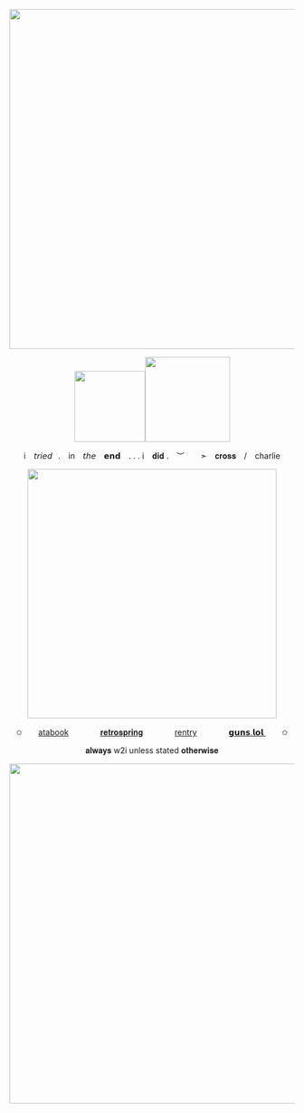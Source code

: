 <p align="center"><img src="https://github.com/user-attachments/assets/83ed164e-c840-4ab1-9e2a-9fd3c42bd9e1" width="600">
<p align="center"><img src="https://komarev.com/ghpvc/?username=crossinton&color=e5c2c7" width="125"><img src="https://spotify-github-profile.kittinanx.com/api/view?uid=31ewfgkw636gbfassnmqvzyjluvm&cover_image=true&theme=natemoo-re&show_offline=false&background_color=121212&interchange=false&bar_color=e5c2c7&bar_color_cover=false" width="150">

<p align="center">i⠀ 𝘵𝘳𝘪𝘦𝘥⠀.⠀ in⠀ 𝘵𝘩𝘦⠀ 𝗲𝗻𝗱⠀ . . . i⠀ 𝐝𝐢𝐝 . ︶  ➣ 𝐜𝐫𝐨𝐬𝐬⠀ /⠀ charlie
<p align="center"><img src="https://i.pinimg.com/736x/ea/e2/4d/eae24dfe00cd63eebfd36c54244dc9c7.jpg" width="440">

<p align="center">   ✩　　<a href="https://crossinton.atabook.org">atabook</a>　　　　<a href="https://retrospring.net/crossinton">𝐫𝐞𝐭𝐫𝐨𝐬𝐩𝐫𝐢𝐧𝐠</a>　　　　<a href="https://rentry.co/crossinton">rentry</a>　　　　<a href="https://guns.lol/crossinton">𝗴𝘂𝗻𝘀.𝗹𝗼𝗹
</a>　　✩
<p align="center"> 𝐚𝐥𝐰𝐚𝐲𝐬 w2i unless stated 𝐨𝐭𝐡𝐞𝐫𝐰𝐢𝐬𝐞
  
<p align="center"><img src="https://github.com/user-attachments/assets/83ed164e-c840-4ab1-9e2a-9fd3c42bd9e1" width="600">
